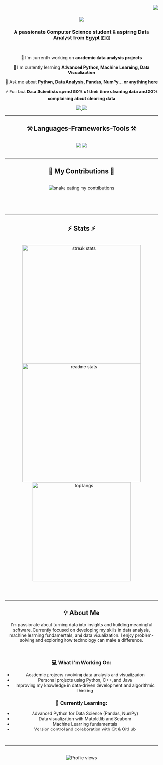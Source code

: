 <img align="right" src="https://visitor-badge.laobi.icu/badge?page_id=mawadaemad.mawadaemad" />

<h1 align="center">
    <img src="https://readme-typing-svg.herokuapp.com/?font=Righteous&size=35&center=true&vCenter=true&width=500&height=70&duration=4000&lines=Hi+There!+👋;+I'm+Mawada+Emad!;" />
</h1>

<h3 align="center">A passionate Computer Science student & aspiring Data Analyst from Egypt 🇪🇬</h3>

<br/>

<div align="center">
 
 🔭 I'm currently working on **academic data analysis projects**
 
 🌱 I'm currently learning **Advanced Python, Machine Learning, Data Visualization**
 
 💬 Ask me about **Python, Data Analysis, Pandas, NumPy... or anything [here](https://github.com/mawadaemad/mawadaemad/issues)**

 ⚡ Fun fact **Data Scientists spend 80% of their time cleaning data and 20% complaining about cleaning data**

 </div>
 
<div align="center"> 
  <a href="mailto:mawadaemad30@gmail.com">
    <img src="https://img.shields.io/badge/Gmail-333333?style=for-the-badge&logo=gmail&logoColor=red" />
  </a>
  <a href="https://linkedin.com/in/mawaddaemad" target="_blank">
    <img src="https://img.shields.io/badge/LinkedIn-0077B5?style=for-the-badge&logo=linkedin&logoColor=white" target="_blank" />
  </a>
</div>

 <hr/>
 
<h2 align="center">⚒️ Languages-Frameworks-Tools ⚒️</h2>
<br/>
<div align="center">
    <img src="https://skillicons.dev/icons?i=python,java,cpp,js,html,css,git,github,vscode" />
    <img src="https://skillicons.dev/icons?i=mysql,postgresql,numpy,pandas,matplotlib" />
</div>

<br/>
<hr/>

<div align="center">
  <h2>🐍 My Contributions 🐍</h2>
  <br>
  <img alt="snake eating my contributions" src="https://raw.githubusercontent.com/mawadaemad/mawadaemad/output/github-contribution-grid-snake.svg" />
  
  <br/><br/><br/>
</div>

<hr/>

<h2 align="center">⚡ Stats ⚡</h2>
<br>
<div align=center>
  <img width=390 src="https://github-readme-streak-stats.herokuapp.com/?user=mawadaemad&count_private=true&theme=react&border_radius=10" alt="streak stats"/>
  <img width=390 src="https://github-readme-stats.vercel.app/api?username=mawadaemad&count_private=true&show_icons=true&theme=react&rank_icon=github&border_radius=10" alt="readme stats" />
  <br/>
  <img width=325 align="center" src="https://github-readme-stats.vercel.app/api/top-langs/?username=mawadaemad&hide=HTML&langs_count=8&layout=compact&theme=react&border_radius=10&size_weight=0.5&count_weight=0.5" alt="top langs" />
</div>

<br/><br/>

<hr/>

<h2 align="center">💡 About Me</h2>

<p align="center">
I'm passionate about turning data into insights and building meaningful software. Currently focused on developing my skills in data analysis, machine learning fundamentals, and data visualization. I enjoy problem-solving and exploring how technology can make a difference.
</p>

<br/>

<div align="center">
  
### 💻 What I'm Working On:
- Academic projects involving data analysis and visualization
- Personal projects using Python, C++, and Java
- Improving my knowledge in data-driven development and algorithmic thinking

### 🌱 Currently Learning:
- Advanced Python for Data Science (Pandas, NumPy)
- Data visualization with Matplotlib and Seaborn
- Machine Learning fundamentals
- Version control and collaboration with Git & GitHub

</div>

<br/>
<hr/>
<br/>

<div align="center">
  <img src="https://komarev.com/ghpvc/?username=mawadaemad&style=for-the-badge&color=blue" alt="Profile views" />
</div>

<br/>
